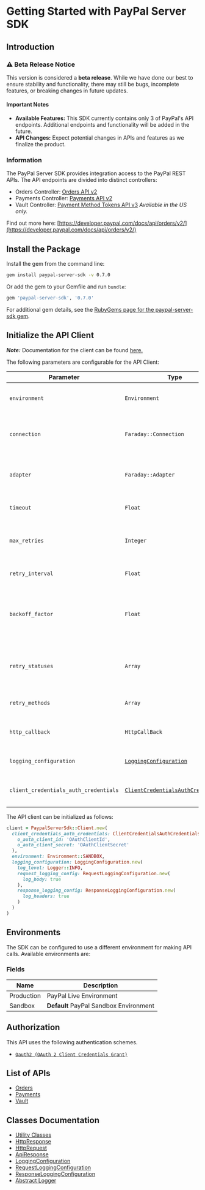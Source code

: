
# Getting Started with PayPal Server SDK

## Introduction

### ⚠️ Beta Release Notice

This version is considered a **beta release**. While we have done our best to ensure stability and functionality, there may still be bugs, incomplete features, or breaking changes in future updates.

#### Important Notes

- **Available Features:** This SDK currently contains only 3 of PayPal's API endpoints. Additional endpoints and functionality will be added in the future.
- **API Changes:** Expect potential changes in APIs and features as we finalize the product.

### Information

The PayPal Server SDK provides integration access to the PayPal REST APIs. The API endpoints are divided into distinct controllers:

- Orders Controller: <a href="https://developer.paypal.com/docs/api/orders/v2/">Orders API v2</a>
- Payments Controller: <a href="https://developer.paypal.com/docs/api/payments/v2/">Payments API v2</a>
- Vault Controller: <a href="https://developer.paypal.com/docs/api/payment-tokens/v3/">Payment Method Tokens API v3</a> *Available in the US only.*

Find out more here: [https://developer.paypal.com/docs/api/orders/v2/](https://developer.paypal.com/docs/api/orders/v2/)

## Install the Package

Install the gem from the command line:

```bash
gem install paypal-server-sdk -v 0.7.0
```

Or add the gem to your Gemfile and run `bundle`:

```ruby
gem 'paypal-server-sdk', '0.7.0'
```

For additional gem details, see the [RubyGems page for the paypal-server-sdk gem](https://rubygems.org/gems/paypal-server-sdk/versions/0.7.0).

## Initialize the API Client

**_Note:_** Documentation for the client can be found [here.](https://www.github.com/paypal/PayPal-Ruby-Server-SDK/tree/0.7.0/doc/client.md)

The following parameters are configurable for the API Client:

| Parameter | Type | Description |
|  --- | --- | --- |
| `environment` | `Environment` | The API environment. <br> **Default: `Environment.SANDBOX`** |
| `connection` | `Faraday::Connection` | The Faraday connection object passed by the SDK user for making requests |
| `adapter` | `Faraday::Adapter` | The Faraday adapter object passed by the SDK user for performing http requests |
| `timeout` | `Float` | The value to use for connection timeout. <br> **Default: 60** |
| `max_retries` | `Integer` | The number of times to retry an endpoint call if it fails. <br> **Default: 0** |
| `retry_interval` | `Float` | Pause in seconds between retries. <br> **Default: 1** |
| `backoff_factor` | `Float` | The amount to multiply each successive retry's interval amount by in order to provide backoff. <br> **Default: 2** |
| `retry_statuses` | `Array` | A list of HTTP statuses to retry. <br> **Default: [408, 413, 429, 500, 502, 503, 504, 521, 522, 524]** |
| `retry_methods` | `Array` | A list of HTTP methods to retry. <br> **Default: %i[get put]** |
| `http_callback` | `HttpCallBack` | The Http CallBack allows defining callables for pre and post API calls. |
| `logging_configuration` | [`LoggingConfiguration`](https://www.github.com/paypal/PayPal-Ruby-Server-SDK/tree/0.7.0/doc/logging-configuration.md) | The SDK logging configuration for API calls |
| `client_credentials_auth_credentials` | [`ClientCredentialsAuthCredentials`](https://www.github.com/paypal/PayPal-Ruby-Server-SDK/tree/0.7.0/doc/auth/oauth-2-client-credentials-grant.md) | The credential object for OAuth 2 Client Credentials Grant |

The API client can be initialized as follows:

```ruby
client = PaypalServerSdk::Client.new(
  client_credentials_auth_credentials: ClientCredentialsAuthCredentials.new(
    o_auth_client_id: 'OAuthClientId',
    o_auth_client_secret: 'OAuthClientSecret'
  ),
  environment: Environment::SANDBOX,
  logging_configuration: LoggingConfiguration.new(
    log_level: Logger::INFO,
    request_logging_config: RequestLoggingConfiguration.new(
      log_body: true
    ),
    response_logging_config: ResponseLoggingConfiguration.new(
      log_headers: true
    )
  )
)
```

## Environments

The SDK can be configured to use a different environment for making API calls. Available environments are:

### Fields

| Name | Description |
|  --- | --- |
| Production | PayPal Live Environment |
| Sandbox | **Default** PayPal Sandbox Environment |

## Authorization

This API uses the following authentication schemes.

* [`Oauth2 (OAuth 2 Client Credentials Grant)`](https://www.github.com/paypal/PayPal-Ruby-Server-SDK/tree/0.7.0/doc/auth/oauth-2-client-credentials-grant.md)

## List of APIs

* [Orders](https://www.github.com/paypal/PayPal-Ruby-Server-SDK/tree/0.7.0/doc/controllers/orders.md)
* [Payments](https://www.github.com/paypal/PayPal-Ruby-Server-SDK/tree/0.7.0/doc/controllers/payments.md)
* [Vault](https://www.github.com/paypal/PayPal-Ruby-Server-SDK/tree/0.7.0/doc/controllers/vault.md)

## Classes Documentation

* [Utility Classes](https://www.github.com/paypal/PayPal-Ruby-Server-SDK/tree/0.7.0/doc/utility-classes.md)
* [HttpResponse](https://www.github.com/paypal/PayPal-Ruby-Server-SDK/tree/0.7.0/doc/http-response.md)
* [HttpRequest](https://www.github.com/paypal/PayPal-Ruby-Server-SDK/tree/0.7.0/doc/http-request.md)
* [ApiResponse](https://www.github.com/paypal/PayPal-Ruby-Server-SDK/tree/0.7.0/doc/api-response.md)
* [LoggingConfiguration](https://www.github.com/paypal/PayPal-Ruby-Server-SDK/tree/0.7.0/doc/logging-configuration.md)
* [RequestLoggingConfiguration](https://www.github.com/paypal/PayPal-Ruby-Server-SDK/tree/0.7.0/doc/request-logging-configuration.md)
* [ResponseLoggingConfiguration](https://www.github.com/paypal/PayPal-Ruby-Server-SDK/tree/0.7.0/doc/response-logging-configuration.md)
* [Abstract Logger](https://www.github.com/paypal/PayPal-Ruby-Server-SDK/tree/0.7.0/doc/abstract-logger.md)

